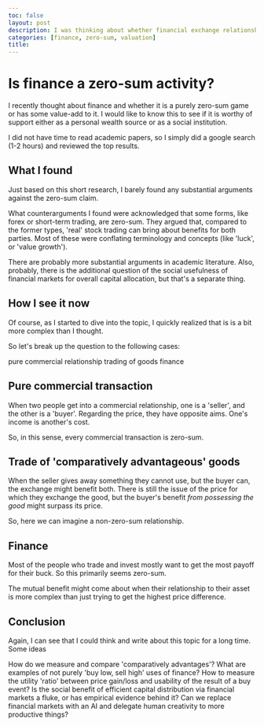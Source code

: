 ```yaml
---
toc: false
layout: post
description: I was thinking about whether financial exchange relationships are zero-sum or not? This is what I found.
categories: [finance, zero-sum, valuation]
title:
---
```

# Is finance a zero-sum activity?

I recently thought about finance and whether it is a purely zero-sum game or has some value-add to it. I would like to know this to see if it is worthy of support either as a personal wealth source or as a social institution.

I did not have time to read academic papers, so I simply did a google search (1-2 hours) and reviewed the top results.

## What I found

Just based on this short research, I barely found any substantial arguments against the zero-sum claim.

What counterarguments I found were acknowledged that some forms,  like forex or short-term trading, are zero-sum.  They argued that, compared to the former types, 'real' stock trading can bring about benefits for both parties. Most of these were conflating terminology and concepts (like 'luck', or 'value growth').

There are probably more substantial arguments in academic literature. Also, probably, there is the additional question of the social usefulness of financial markets for overall capital allocation, but that's a separate thing.

## How I see it now

Of course, as I started to dive into the topic, I quickly realized that is is a bit more complex than I thought.

So let's break up the question to the following cases:

pure commercial relationship
trading of goods
finance

## Pure commercial transaction

When two people get into a commercial relationship, one is a 'seller', and the other is a 'buyer'. Regarding the price, they have opposite aims. One's income is another's cost.

So, in this sense, every commercial transaction is zero-sum.

## Trade of 'comparatively advantageous' goods

When the seller gives away something they cannot use, but the buyer can, the exchange might benefit both. There is still the issue of the price for which they exchange the good, but the buyer's benefit *from possessing the good* might surpass its price.

So, here we can imagine a non-zero-sum relationship.

## Finance

Most of the people who trade and invest mostly want to get the most payoff for their buck. So this primarily seems zero-sum.

The mutual benefit might come about when their relationship to their asset is more complex than just trying to get the highest price difference.

## Conclusion

Again, I can see that I could think and write about this topic for a long time. Some ideas

How do we measure and compare 'comparatively advantages'?
What are examples of not purely 'buy low, sell high' uses of finance?
How to measure the utility 'ratio' between price gain/loss and usability of the result of a buy event?
Is the social benefit of efficient capital distribution via financial markets a fluke, or has empirical evidence behind it?
Can we replace financial markets with an AI and delegate human creativity to more productive things?


